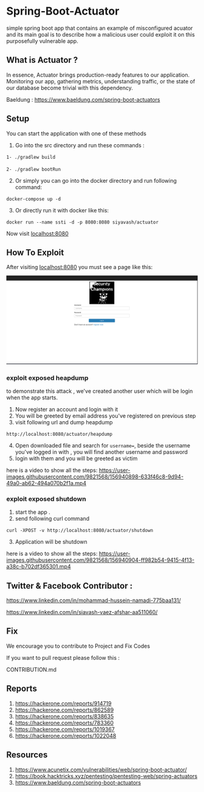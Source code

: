 # Spring-Boot-Actuator


simple spring boot app that contains an example of misconfigured acuator and its main goal is to describe how a malicious user could exploit it on this purposefully vulnerable app.

## What is Actuator ?

In essence, Actuator brings production-ready features to our application. Monitoring our app, gathering metrics, understanding traffic, or the state of our database become trivial with this dependency.

Baeldung : https://www.baeldung.com/spring-boot-actuators


## Setup

You can start the application with one of these methods
1. Go into the src directory and run these commands :
```
1- ./gradlew build

2- ./gradlew bootRun
```

2. Or simply you can go into the docker directory and run following command:
```
docker-compose up -d
```

3. Or directly run it with docker like this:
```
docker run --name ssti -d -p 8080:8080 siyavash/actuator
```

Now visit [localhost:8080](http://localhost:8080)


## How To Exploit
After visiting [localhost:8080](http://localhost:8080) you must see a page like this:

![homepage.png](homepage.png)


### exploit exposed heapdump
to demonstrate this attack , we've created another user which will be login when the app starts.

1. Now register an account and login with it
2. You will be greeted by email address you've registered on previous step
3. visit following url and dump heapdump
```
http://localhost:8080/actuator/heapdump
```

4. Open downloaded file and search for `username=`, beside the username you've logged in with , you will find another username and password 
5. login with them and you will be greeted as victim

here is a video to show all the steps:
https://user-images.githubusercontent.com/9821568/156940898-633f46c8-9d94-49a0-ab62-494a070b2f1a.mp4


### exploit exposed shutdown

1. start the app .
2. send following curl command
```
curl -XPOST -v http://localhost:8080/actuator/shutdown
```

3. Application will be shutdown

here is a video to show all the steps:
https://user-images.githubusercontent.com/9821568/156940904-ff982b54-9415-4f13-a38c-b702df365301.mp4


## Twitter & Facebook Contributor :
   
 https://www.linkedin.com/in/mohammad-hussein-namadi-775baa131/
 
 https://www.linkedin.com/in/siavash-vaez-afshar-aa511060/
    
## Fix 

We encourage you to contribute to Project and Fix Codes

If you want to pull request please follow this :

CONTRIBUTION.md
 
## Reports
1. https://hackerone.com/reports/914719
2. https://hackerone.com/reports/862589
3. https://hackerone.com/reports/838635
4. https://hackerone.com/reports/783360
5. https://hackerone.com/reports/1019367
6. https://hackerone.com/reports/1022048

## Resources
1. https://www.acunetix.com/vulnerabilities/web/spring-boot-actuator/
2. https://book.hacktricks.xyz/pentesting/pentesting-web/spring-actuators
3. https://www.baeldung.com/spring-boot-actuators
